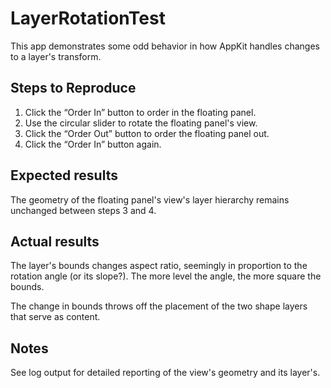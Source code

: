 # LayerRotationTest

This app demonstrates some odd behavior in how AppKit handles changes to a layer's transform.

## Steps to Reproduce

1. Click the “Order In” button to order in the floating panel.
2. Use the circular slider to rotate the floating panel's view.
3. Click the “Order Out” button to order the floating panel out.
4. Click the “Order In” button again.

## Expected results

The geometry of the floating panel's view's layer hierarchy remains unchanged between steps 3 and 4.

## Actual results

The layer's bounds changes aspect ratio, seemingly in proportion to the rotation angle (or its slope?). The more level the angle, the more square the bounds.

The change in bounds throws off the placement of the two shape layers that serve as content.

## Notes

See log output for detailed reporting of the view's geometry and its layer's.
